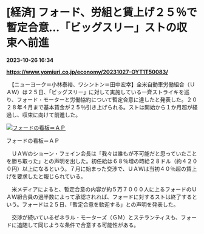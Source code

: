 # [経済] フォード、労組と賃上げ２５％で暫定合意…「ビッグスリー」ストの収束へ前進

**2023-10-26 16:34**

**https://www.yomiuri.co.jp/economy/20231027-OYT1T50083/**

　【ニューヨーク＝小林泰裕、ワシントン＝田中宏幸】全米自動車労働組合（ＵＡＷ）は２５日、「ビッグスリー」に対して実施している一斉ストライキを巡り、フォード・モーターと労働協約について暫定合意に達したと発表した。２０２８年４月まで基本賃金が２５％引き上げられる。ストは開始から１か月超が経過し、収束に向けて前進した。

[![フォードの看板＝ＡＰ](https://www.yomiuri.co.jp/media/2023/10/20231027-OYT1I50022-1.jpg)](https://www.yomiuri.co.jp/pluralphoto/20231027-OYT1I50022/)

フォードの看板＝ＡＰ

　ＵＡＷのショーン・フェイン会長は「我々は誰もが不可能だと思っていたことを勝ち取った」との声明を出した。初任給は６８％増の時給２８ドル（約４２００円）以上になるという。７月に始まった交渉で、ＵＡＷは当初４０％超の賃上げを要求したと報じられている。

　米メディアによると、暫定合意の内容が約５万７０００人に上るフォードのＵＡＷ組合員の過半数によって承認されれば、フォードに対するストは終了するという。フォードは２５日、「暫定合意を歓迎する」との声明を発表した。

　交渉が続いているゼネラル・モーターズ（ＧＭ）とステランティスも、フォードに追随して同じような条件で合意する可能性がある。